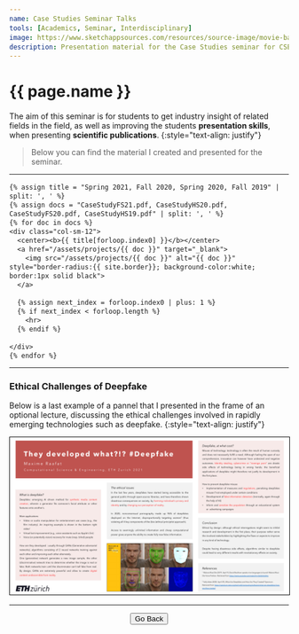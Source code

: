 ```yaml
---
name: Case Studies Seminar Talks
tools: [Academics, Seminar, Interdisciplinary]
image: https://www.sketchappsources.com/resources/source-image/movie-badges-jurajjurik.png
description: Presentation material for the Case Studies seminar for CSE students at ETH Zurich
---
```


# {{ page.name }}
The aim of this seminar is for students to get industry insight of related fields in the field, as well as improving the students **presentation skills**, when presenting **scientific publications**.
{:style="text-align: justify"}

> Below you can find the material I created and presented for the seminar.

<hr>

<div class="container">
  <div class="row align-items-center">

    {% assign title = "Spring 2021, Fall 2020, Spring 2020, Fall 2019" | split: ', ' %}
    {% assign docs = "CaseStudyFS21.pdf, CaseStudyHS20.pdf, CaseStudyFS20.pdf, CaseStudyHS19.pdf" | split: ', ' %}
    {% for doc in docs %}
    <div class="col-sm-12">
      <center><b>{{ title[forloop.index0] }}</b></center>
      <a href="/assets/projects/{{ doc }}" target="_blank">
        <img src="/assets/projects/{{ doc }}" alt="{{ doc }}" style="border-radius:{{ site.border}}; background-color:white; border:1px solid black">
      </a>

      {% assign next_index = forloop.index0 | plus: 1 %}
      {% if next_index < forloop.length %}
        <hr>
      {% endif %}

    </div>
    {% endfor %}

  </div>
</div>

<hr>

### Ethical Challenges of Deepfake

Below is a last example of a pannel that I presented in the frame of an optional lecture, discussing the ethical challenges involved in rapidly emerging technologies such as deepfake.
{:style="text-align: justify"}

<div class="container">
  <div class="row align-items-center">
    <div class="col-sm-12">
      <a href="/assets/projects/deepfake_ppt.pdf" target="_blank">
        <img src="/assets/projects/deepfake_ppt.pdf" alt="deepfake_ppt.pdf" style="border-radius:{{ site.border}}; background-color:white; border:1px solid black">
      </a>
    </div>
  </div>
</div>

<hr>
<center>
  <button type="button" class="btn btn-outline-primary" onclick="history.back()">Go Back</button>
</center>
<br>
